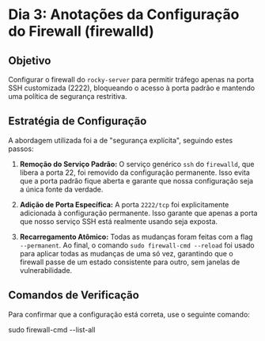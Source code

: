 # Dia 3: Anotações da Configuração do Firewall (firewalld)

## Objetivo

Configurar o firewall do `rocky-server` para permitir tráfego apenas na porta SSH customizada (2222), bloqueando o acesso à porta padrão e mantendo uma política de segurança restritiva.

## Estratégia de Configuração

A abordagem utilizada foi a de "segurança explícita", seguindo estes passos:

1.  **Remoção do Serviço Padrão:** O serviço genérico `ssh` do `firewalld`, que libera a porta 22, foi removido da configuração permanente. Isso evita que a porta padrão fique aberta e garante que nossa configuração seja a única fonte da verdade.

2.  **Adição de Porta Específica:** A porta `2222/tcp` foi explicitamente adicionada à configuração permanente. Isso garante que apenas a porta que nosso serviço SSH está realmente usando seja exposta.

3.  **Recarregamento Atômico:** Todas as mudanças foram feitas com a flag `--permanent`. Ao final, o comando `sudo firewall-cmd --reload` foi usado para aplicar todas as mudanças de uma só vez, garantindo que o firewall passe de um estado consistente para outro, sem janelas de vulnerabilidade.

## Comandos de Verificação

Para confirmar que a configuração está correta, use o seguinte comando:

sudo firewall-cmd --list-all

